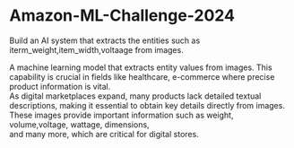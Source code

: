 # Amazon-ML-Challenge-2024
Build an AI system that  extracts the entities such as iterm_weight,item_width,voltaage from images.

A machine learning model that extracts entity values from images. 
This capability is crucial in fields like healthcare, e-commerce where precise product information is vital.   
As digital marketplaces expand, many products lack detailed textual descriptions, making it essential to obtain key details directly from images.  
These images provide important information such as weight, volume,voltage, wattage, dimensions,  
and many more, which are critical for digital stores.
